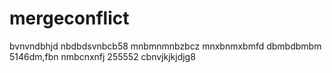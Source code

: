 # mergeconflict
bvnvndbhjd
nbdbdsvnbcb58
mnbmnmnbzbcz
mnxbnmxbmfd
dbmbdbmbm
5146dm,fbn
nmbcnxnfj
255552
cbnvjkjkjdjg8
